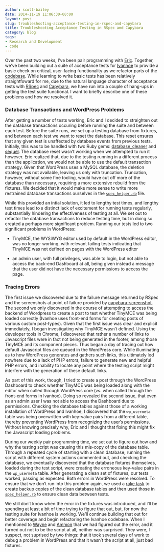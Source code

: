 ```yaml
---
author: scott-bailey
date: 2014-11-19 11:06:30+00:00
layout: post
slug: troubleshooting-acceptance-testing-in-rspec-and-capybara
title: Troubleshooting Acceptance Testing in RSpec and Capybara
category: blog
tags:
- Research and Development
- code
---
```


Over the past two weeks, I’ve been pair programming with [Eric](http://scholarslab.org/people/eric-rochester/). Together, we’ve been building out a suite of acceptance tests for [Ivanhoe](http://ivanhoe.scholarslab.org) to provide a basic check on critical, user-facing functionality as we refactor parts of the [codebase](http://github.com/scholarslab/ivanhoe). While learning to write basic tests has been relatively straightfoward for me, due to the natural language character of acceptance tests with [RSpec](https://relishapp.com/rspec) and [Capybara](http://jnicklas.github.io/capybara/), we have run into a couple of hang-ups in getting the test suite functional. I want to briefly describe one of these problems and how we resolved it.





### Database Transactions and WordPress Problems





After getting a number of tests working, Eric and I decided to straighten out the database transactions occuring before running the suite and between each test. Before the suite runs, we set up a testing database from fixtures, and between each test we want to reset the database. This reset ensures that any given test is unaffected by database events from previous tests. Initially, this was to be handled with two Ruby gems: [database_cleaner](https://github.com/DatabaseCleaner/database_cleaner) and [sequel](https://github.com/jeremyevans/sequel). The database reset wasn’t working when we attempted to run it however. Eric realized that, due to the testing running in a different process than the application, we would not be able to use the default transaction strategy. Given that WordPress uses a MySQL database, the deletion strategy was not available, leaving us only with truncation. Truncation, however, without some fine tooling, would have cut off more of the database than necessary, requiring a more extensive rebuild from the fixtures. We decided that it would make more sense to write more restrained database transactions ourselves in the [`spec_helper.rb`](https://github.com/scholarslab/ivanhoe/blob/feature/rspec_scott/spec/spec_helper.rb) file. 





While this provided an intial solution, it led to lengthy test times, and lengthy test times lead to a distinct lack of excitement for running tests regularly, substantially hindering the effectiveness of testing at all. We set out to refactor the database transactions to reduce testing time, but in doing so created a perhaps more significant problem. Running our tests led to two significant problems in WordPress:






	
  * TinyMCE, the WYSIWYG editor used by default in the WordPress editor, was no longer working, with relevant failing tests indicating that TinyMCE was not defined on pages with the WordPress editor

	
  * an admin user, with full privileges, was able to login, but not able to access the back-end Dashboard at all, being given instead a message that the user did not have the necessary permissions to access the page. 





### Tracing Errors





The first issue we discovered due to the failure message returned by RSpec and the screenshots at point of failure provided by [capybara-screenshot](https://github.com/mattheworiordan/capybara-screenshot). The second we only discovered in the course of attempting to access the backend of Wordpress to create a post to test whether TinyMCE was being loaded correctly (Ivanhoe uses front-end forms for creating posts of various custom post-types). Given that the first issue was clear and explicit immediately, I began investigating why TinyMCE wasn’t defined. Using the developer tools in Chrome, I discovered that rather a number of links to Javascript files were in fact not being generated in the footer, among those TinyMCE and its component pieces. Thus began a day of tracing out how default Javascript files are queued in the WordPress core. While illuminating as to how WordPress generates and gathers such links, this ultimately led nowhere due to a lack of PHP errors, failure to generate new and helpful PHP errors, and inability to locate any point where the testing script might interfere with the generation of these default links. 





As part of this work, though, I tried to create a post through the WordPress Dashboard to check whether TinyMCE was being loaded along with the editor when called through WordPress core (vs. when called through the front-end forms in Ivanhoe). Doing so revealed the second issue, that even as an admin user I was not able to access the Dashboard due to permissions. Checking the database tables against those of a working installation of WordPress and Ivanhoe, I discovered that the `wp_usermeta` table was being overwritten with key-value pairs from a different table, thereby preventing WordPress from recognizing the user’s permissions. Without knowing precisely why, Eric and I thought that fixing this might fix the Javascript loading problems. 





During our weekly pair programming time, we set out to figure out how and why the testing script was causing this mis-copy of the database table. Through a repeated cycle of starting with a clean database, running the script with different system actions commented out, and checking the database, we eventually discovered that the database fixtures themselves, loaded during the test script, were creating the erroneous key-value pairs in the `wp_usermeta` table. After generating a clean set of fixtures, our tests worked, passing as expected. Both errors in WordPress were resolved. To ensure that we don’t run into this problem again, we used a [rake task](https://github.com/scholarslab/ivanhoe/blob/feature/rspec_scott/Rakefile#L17) to create backup copies of the clean database tables and then used those in [`spec_helper.rb`](https://github.com/scholarslab/ivanhoe/blob/feature/rspec_scott/spec/spec_helper.rb) to ensure clean data between tests.





We still don’t know when the error in the fixtures was introduced, and I’ll be spending at least a bit of time trying to figure that out, but, for now the testing suite for Ivanhoe is working. We’ll continue building that out for better coverage and begin refactoring the Ivanhoe codebase. When I mentioned to [Wayne](http://scholarslab.org/people/wayne-graham/) and [Ammon](http://scholarslab.org/people/ammon-shepherd/) that we had figured out the error, and it turned out not to be the script at all, neither was surprised. They were, I suspect, not suprised by two things: that it took several days of work to debug a problem in WordPress and that it wasn’t the script at all, just bad fixtures.   




